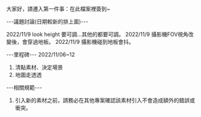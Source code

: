 大家好，請遷入第一件事：在此檔案裡簽到~

---議題討論(日期較新的排上面)---

2022/11/9  look height 要可調...其他的都要可調。
2022/11/9  攝影機FOV視角改變後，會穿過地板。
2022/11/9  攝影機碰到地板會抖。

---里程碑---
2022/11/06~12
1. 清點素材、決定場景
2. 地圖走透透

---相關規範---
1. 引入新的素材之前，請務必在其他專案確認該素材引入不會造成額外的錯誤或衝突。